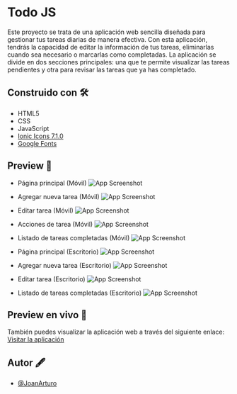 # Todo JS

Este proyecto se trata de una aplicación web sencilla diseñada para gestionar tus tareas diarias de manera efectiva. Con esta aplicación, tendrás la capacidad de editar la información de tus tareas, eliminarlas cuando sea necesario o marcarlas como completadas. La aplicación se divide en dos secciones principales: una que te permite visualizar las tareas pendientes y otra para revisar las tareas que ya has completado.


## Construido con 🛠️

- HTML5
- CSS
- JavaScript
- [Ionic Icons 7.1.0](https://ionic.io/ionicons/usage)
- [Google Fonts](https://fonts.google.com/)


## Preview 📸

- Página principal (Móvil)
![App Screenshot](https://i.imgur.com/cX65lp0.png)

- Agregar nueva tarea (Móvil)
![App Screenshot](https://i.imgur.com/J2DyqXc.png)

- Editar tarea (Móvil)
![App Screenshot](https://i.imgur.com/1ER9yU6.png)

- Acciones de tarea (Móvil)
![App Screenshot](https://i.imgur.com/GGjm42X.png)

- Listado de tareas completadas (Móvil)
![App Screenshot](https://i.imgur.com/zpTptH9.png)

- Página principal (Escritorio)
![App Screenshot](https://i.imgur.com/vcGEdQI.png)

- Agregar nueva tarea (Escritorio)
![App Screenshot](https://i.imgur.com/HvIb52r.png)

- Editar tarea (Escritorio)
![App Screenshot](https://i.imgur.com/WLzcy2t.png)

- Listado de tareas completadas (Escritorio)
![App Screenshot](https://i.imgur.com/nupbJDd.png)


## Preview en vivo 👀
También puedes visualizar la aplicación web a través del siguiente enlace: [Visitar la aplicación](https://joanarturo.github.io/todo-js/)


## Autor 🖋️

- [@JoanArturo](https://github.com/JoanArturo)